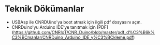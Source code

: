Teknik Dökümanlar
===========================================
- USBAsp ile CNRDUino'ya boot atmak için ilgili pdf dosyasını açın. 
- CNRDuino'yu Arduino IDE'ye tanıtmak için [PDF]  (https://github.com/CNRIoT/CNR_Duino/blob/master/pdf_d%C3%B6k%C3%BCmanlar/CNRDuino_Arduino_IDE_y%C3%BCkleme.pdf)
